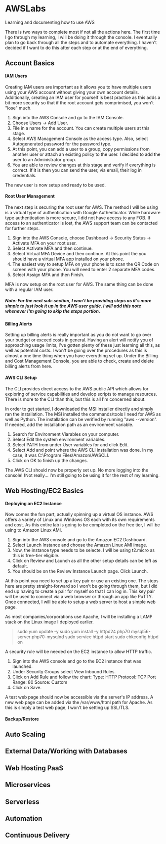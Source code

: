 # AWSLabs
Learning and documenting how to use AWS

There is two ways to complete most if not all the actions here. The first time I go through my learning, I will be doing it through the console. I eventually plan to go back through all the steps and to automate everything. I haven't decided if I want to do this after each step or at the end of everything.

## Account Basics

#### IAM Users

Creating IAM users are important as it allows you to have multiple users using your AWS account without giving your own account details. Additionally, creating an IAM user for yourself is best practice as this adds a bit more security so that if the root account gets comprimised, you won't "lose" much.

1) Sign into the AWS Console and go to the IAM Console.
2) Choose Users -> Add User.
3) File in a name for the account. You can create multiple users at this stage.
4) Select AWS Management Console as the access type. Also, select Autogenerated password for the password type.
5) At this point, you can add a user to a group, copy permissions from another user or attach an existing policy to the user. I decided to add the user to an Administrator group.
6) You are able to review changes at this stage and verify if everything is correct. If it is then you can send the user, via email, their log in credentials.

The new user is now setup and ready to be used.

#### Root User Management

The next step is securing the root user for AWS. The method I will be using is a virtual type of authentication with Google Authenticator. While hardware type authentication is more secure, I did not have access to any FOB. If access to an authenticator is lost, the AWS support team can be contacted for further steps.

1) Sign into the AWS Console, choose Dashboard -> Security Status -> Activate MFA on your root user.
2) Select Activate MFA and then continue.
3) Select Virtual MFA Device and then continue. At this point the you should have a virtual MFA app installed on your phone.
4) The easiest way to setup MFA on your phone is to scan the QR Code on screen with your phone. You will need to enter 2 separate MFA codes.
5) Select Assign MFA and then Finish.

MFA is now setup on the root user for AWS. The same thing can be done with a regular IAM user.

##### Note: For the next sub-section, I won't be providing steps as it's more simple to just look it up in the AWS user guide. I will add this note whenever I'm going to skip the steps portion.

#### Billing Alerts

Setting up billing alerts is really important as you do not want to go over your budget or exceed costs in general. Having an alert will notify you of approaching usage limits, I've gotten plenty of these just learning all this, as well as potential costs. I won't be going over the procedures as this is almost a one time thing when you have everything set up. Under the Billing and Cost Management Console, you are able to check, create and delete billing alerts from here.

#### AWS CLI Setup

The CLI provides direct access to the AWS public API which allows for exploring of service capabilities and develop scripts to manage resources. There is more to the CLI than this, but this is all I'm concerned about.

In order to get started, I downloaded the MSI installer directly and simply ran the installation. The MSI installed the commands/tools I need for AWS as well as Python. The installation can be verified by running "aws --version". If needed, add the installation path as an environment variable.

1) Search for Environment Viarables on your computer.
2) Select Edit the system environment variables.
3) Select PATH from under User variables for <user> and click Edit.
4) Select Add and point where the AWS CLI installation was done. In my case, it was C:\Program Files\Amazon\AWSCLI.
5) Click on OK to finish up the changes.
  
The AWS CLI should now be properly set up. No more logging into the console! (Not really... I'm still going to be using it for the rest of my learning.

## Web Hosting/EC2 Basics

#### Deploying an EC2 Instance

Now comes the fun part, actually spinning up a virtual OS instance. AWS offers a variety of Linux and Windows OS each with its own requirements and cost. As this entire lab is going to be completed on the free tier, I will be using to Amazon Linux AMI.

1) Sign into the AWS console and go to the Amazon EC2 Dashboard.
2) Select Launch Instance and choose the Amazon Linux AMI image.
3) Now, the instance type needs to be selecte. I will be using t2.micro as this is free-tier eligible.
4) Click on Review and Launch as all the other setup details can be left as default.
5) You should be on the Review Instance Launch page. Click Launch.

At this point you need to set up a key pair or use an existing one. The steps here are pretty straight-forward so I won't be going through them, but I did end up having to create a pair for myself so that I can log in. This key pair will be used to connect via a web browser or through an app like PuTTY. Once connected, I will be able to setup a web server to host a simple web page.

As most companies/corporations use Apache, I will be installing a LAMP stack on the Linux image I deployed earlier. 

> sudo yum update -y
> sudo yum install -y httpd24 php70 mysql56-server php70-mysqlnd
> sudo service httpd start
> sudo chkconfig httpd on

A security rule will be needed on the EC2 instance to allow HTTP traffic.

1) Sign into the AWS console and go to the EC2 instance that was launched.
2) Under Security Groups select View Inbound Rules.
3) Click on Add Rule and follow the chart:
    Type: HTTP
    Protocol: TCP
    Port Range: 80
    Source: Custom
4) Click on Save.

A test web page should now be accessible via the server's IP address. A new web page can be added via the /var/www/html path for Apache. As this is simply a test web page, I won't be setting up SSL/TLS.

#### Backup/Restore



## Auto Scaling

## External Data/Working with Databases

## Web Hosting PaaS

## Microservices

## Serverless

## Automation

## Continuous Delivery
